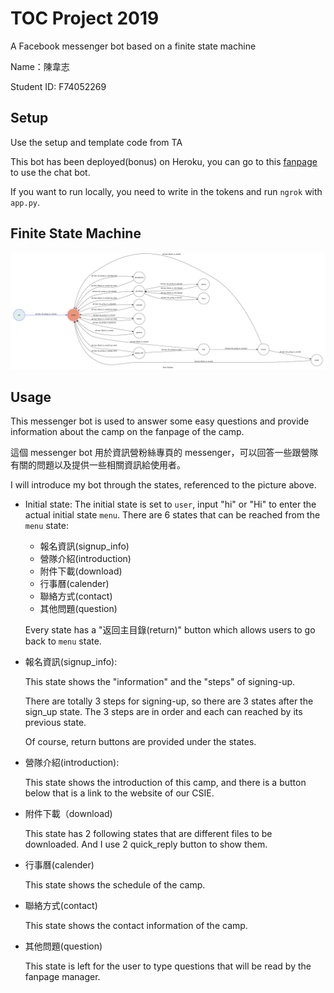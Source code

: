 # TOC Project 2019

A Facebook messenger bot based on a finite state machine

Name：陳韋志

Student ID: F74052269

## Setup

Use the setup and template code from TA

This bot has been deployed(bonus) on Heroku, you can go to this [fanpage](https://www.facebook.com/2018%E8%B3%87%E5%B7%A5%E7%87%9F-360855851156668/) to use the chat bot.

If you want to run locally, you need to write in the tokens and run `ngrok` with `app.py`.

## Finite State Machine
![fsm](./fsm.png)

## Usage
This messenger bot is used to answer some easy questions and provide information about the camp on the fanpage of the camp.

這個 messenger bot 用於資訊營粉絲專頁的 messenger，可以回答一些跟營隊有關的問題以及提供一些相關資訊給使用者。

I will introduce my bot through the states, referenced to the picture above.

* Initial state:
	The initial state is set to `user`, input "hi" or "Hi" to enter the actual initial state `menu`. There are 6 states that can be reached from the `menu` state:
	+ 報名資訊(signup_info)
	+ 營隊介紹(introduction)
	+ 附件下載(download)
	+ 行事曆(calender)
	+ 聯絡方式(contact)
	+ 其他問題(question)

	Every state has a "返回主目錄(return)" button which allows users to go back to `menu` state.

* 報名資訊(signup_info):

	This state shows the "information" and the "steps" of signing-up.

	There are totally 3 steps for signing-up, so there are 3 states after the sign_up state. The 3 steps are in order and each can reached by its previous state.

	Of course, return buttons are provided under the states.

* 營隊介紹(introduction):

	This state shows the introduction of this camp, and there is a button below that is a link to the website of our CSIE.

* 附件下載（download)

	This state has 2 following states that are different files to be downloaded. And I use 2 quick_reply button to show them.

* 行事曆(calender)

	This state shows the schedule of the camp.

* 聯絡方式(contact)

	This state shows the contact information of the camp.

* 其他問題(question)

	This state is left for the user to type questions that will be read by the fanpage manager.




